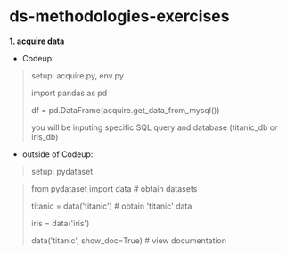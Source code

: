 # ds-methodologies-exercises

**1. acquire data**

- Codeup: 

> setup: acquire.py, env.py
>
> import pandas as pd
>
> df = pd.DataFrame(acquire.get_data_from_mysql()) 
>
> you will be inputing specific SQL query and database (titanic_db or iris_db)

- outside of Codeup: 

> setup: pydataset

> from pydataset import data # obtain datasets
>
> titanic = data('titanic') # obtain 'titanic' data
>
> iris = data('iris')
>
> data('titanic', show_doc=True) # view documentation

